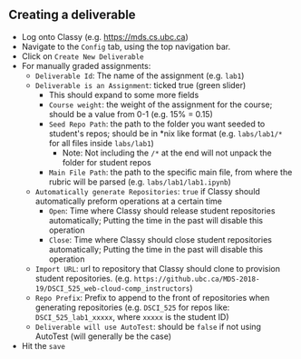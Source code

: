 ## Creating a deliverable
- Log onto Classy (e.g. https://mds.cs.ubc.ca)
- Navigate to the `Config` tab, using the top navigation bar.
- Click on `Create New Deliverable`
- For manually graded assignments:
  - `Deliverable Id`: The name of the assignment (e.g. `lab1`)
  - `Deliverable is an Assignment`: ticked true (green slider)
    - This should expand to some more fields
    - `Course weight`: the weight of the assignment for the course; should be a value from 0-1 (e.g. 15% = 0.15)
    - `Seed Repo Path`: the path to the folder you want seeded to student's repos; should be in \*nix like format (e.g. `labs/lab1/*` for all files inside `labs/lab1`)
      - Note: Not including the `/*` at the end will not unpack the folder for student repos
    - `Main File Path`: the path to the specific main file, from where the rubric will be parsed (e.g. `labs/lab1/lab1.ipynb`)
  - `Automatically generate Repositories`: `true` if Classy should automatically preform operations at a certain time
    - `Open`: Time where Classy should release student repositories automatically; Putting the time in the past will disable this operation
    - `Close`: Time where Classy should close student repositories automatically; Putting the time in the past will disable this operation
  - `Import URL`: url to repository that Classy should clone to provision student repositories. (e.g. `https://github.ubc.ca/MDS-2018-19/DSCI_525_web-cloud-comp_instructors`) 
  - `Repo Prefix`: Prefix to append to the front of repositories when generating repositories (e.g. `DSCI_525` for repos like: `DSCI_525_lab1_xxxxx`, where `xxxxx` is the student ID)
  - `Deliverable will use AutoTest`: should be `false` if not using AutoTest (will generally be the case)
- Hit the `save` 

